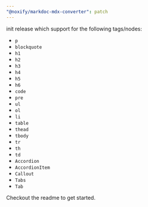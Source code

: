 ```yaml
---
"@noxify/markdoc-mdx-converter": patch
---
```


init release which support for the following tags/nodes:

- `p`
- `blockquote`
- `h1`
- `h2`
- `h3`
- `h4`
- `h5`
- `h6`
- `code`
- `pre`
- `ul`
- `ol`
- `li`
- `table`
- `thead`
- `tbody`
- `tr`
- `th`
- `td`
- `Accordion`
- `AccordionItem`
- `Callout`
- `Tabs`
- `Tab`

Checkout the readme to get started.
